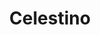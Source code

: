 ---
title: "Celestino"
url: /san-fernando-del-valle-de-catamarca/celestino/
shop: menaje del hogar
---